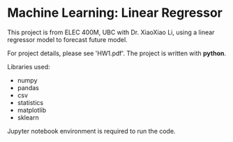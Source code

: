 # Machine Learning: Linear Regressor
This project is from ELEC 400M, UBC with Dr. XiaoXiao Li, using a linear regressor model to forecast future model. 

For project details, please see 'HW1.pdf'. The project is written with **python**.

Libraries used:
- numpy
- pandas
- csv
- statistics
- matplotlib
- sklearn

Jupyter notebook environment is required to run the code.
